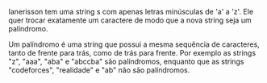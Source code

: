 Ianerisson tem uma string s com apenas letras minúsculas de 'a' a 'z'. Ele quer trocar exatamente um caractere de modo que a nova string seja um palíndromo.

Um palíndromo é uma string que possui a mesma sequência de caracteres, tanto de frente para trás, como de trás para frente. Por exemplo as strings "z", "aaa", "aba" e "abccba" são palíndromos, enquanto que as strings "codeforces", "realidade" e "ab" não são palíndromos.
